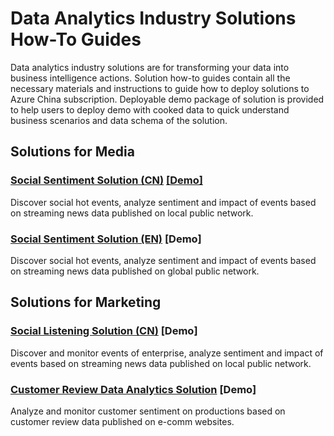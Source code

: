 # Data Analytics Industry Solutions How-To Guides
Data analytics industry solutions are for transforming your data into business intelligence actions. Solution how-to guides contain all the necessary materials and instructions to guide how to deploy solutions to Azure China subscription.
Deployable demo package of solution is provided to help users to deploy demo with cooked data to quick understand business scenarios and data schema of the solution.


## Solutions for Media
### [Social Sentiment Solution (CN)](https://github.com/Azure/China-Data-Solutions/blob/master/Media/Social%20Sentiment%20(CN)) [[Demo]](https://msit.powerbi.com/view?r=eyJrIjoiOTJkZDYyYzgtZjQwYS00ZTkxLWFhMDAtMWQyNGQ0MjhjZTZjIiwidCI6IjcyZjk4OGJmLTg2ZjEtNDFhZi05MWFiLTJkN2NkMDExZGI0NyIsImMiOjV9)
Discover social hot events, analyze sentiment and impact of events based on streaming news data published on local public network.

### [Social Sentiment Solution (EN)](https://github.com/Azure/China-Data-Solutions/tree/master/Media/Social%20Sentiment%20(EN)) [Demo]
Discover social hot events, analyze sentiment and impact of events based on streaming news data published on global public network.


## Solutions for Marketing
### [Social Listening Solution (CN)](https://github.com/Azure/China-Data-Solutions/tree/master/Marketing/Social%20Listening%20(CN)/Web%20Demo) [Demo]
Discover and monitor events of enterprise, analyze sentiment and impact of events based on streaming news data published on local public network.

### [Customer Review Data Analytics Solution](https://github.com/Azure/China-Data-Solutions/tree/master/Marketing/Customer%20Review%20Data%20Analytics) [Demo]
Analyze and monitor customer sentiment on productions based on customer review data published on e-comm websites.